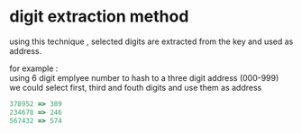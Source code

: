 # digit extraction method

using this technique , selected digits are extracted from the key and used as address.<br/>


for example : <br/>
using 6 digit emplyee number to hash to a three digit address (000-999)<br/>
we could select first, third and fouth digits and use them as address


```js
378952 => 389
234678 => 246
567432 => 574
```


